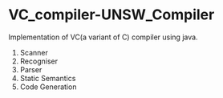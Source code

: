 # VC_compiler-UNSW_Compiler
Implementation of VC(a variant of C) compiler using java.
1. Scanner
2. Recogniser
3. Parser
4. Static Semantics
5. Code Generation